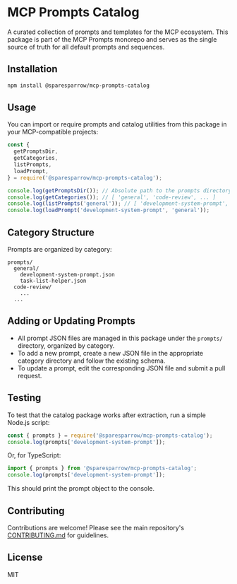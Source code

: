 # MCP Prompts Catalog

A curated collection of prompts and templates for the MCP ecosystem. This package is part of the MCP Prompts monorepo and serves as the single source of truth for all default prompts and sequences.

## Installation

```bash
npm install @sparesparrow/mcp-prompts-catalog
```

## Usage

You can import or require prompts and catalog utilities from this package in your MCP-compatible projects:

```js
const {
  getPromptsDir,
  getCategories,
  listPrompts,
  loadPrompt,
} = require('@sparesparrow/mcp-prompts-catalog');

console.log(getPromptsDir()); // Absolute path to the prompts directory
console.log(getCategories()); // [ 'general', 'code-review', ... ]
console.log(listPrompts('general')); // [ 'development-system-prompt', 'task-list-helper', ... ]
console.log(loadPrompt('development-system-prompt', 'general'));
```

## Category Structure

Prompts are organized by category:

```
prompts/
  general/
    development-system-prompt.json
    task-list-helper.json
  code-review/
    ...
  ...
```

## Adding or Updating Prompts

- All prompt JSON files are managed in this package under the `prompts/` directory, organized by category.
- To add a new prompt, create a new JSON file in the appropriate category directory and follow the existing schema.
- To update a prompt, edit the corresponding JSON file and submit a pull request.

## Testing

To test that the catalog package works after extraction, run a simple Node.js script:

```js
const { prompts } = require('@sparesparrow/mcp-prompts-catalog');
console.log(prompts['development-system-prompt']);
```

Or, for TypeScript:

```ts
import { prompts } from '@sparesparrow/mcp-prompts-catalog';
console.log(prompts['development-system-prompt']);
```

This should print the prompt object to the console.

## Contributing

Contributions are welcome! Please see the main repository's [CONTRIBUTING.md](../../CONTRIBUTING.md) for guidelines.

## License

MIT
